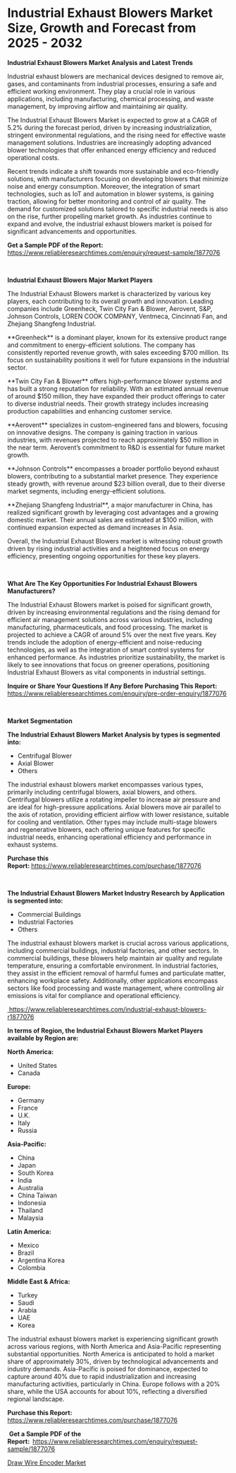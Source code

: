 <p><h1>Industrial Exhaust Blowers Market Size, Growth and Forecast from 2025 - 2032</h1></p><p><strong>Industrial Exhaust Blowers Market Analysis and Latest Trends</strong></p>
<p><p>Industrial exhaust blowers are mechanical devices designed to remove air, gases, and contaminants from industrial processes, ensuring a safe and efficient working environment. They play a crucial role in various applications, including manufacturing, chemical processing, and waste management, by improving airflow and maintaining air quality.</p><p>The Industrial Exhaust Blowers Market is expected to grow at a CAGR of 5.2% during the forecast period, driven by increasing industrialization, stringent environmental regulations, and the rising need for effective waste management solutions. Industries are increasingly adopting advanced blower technologies that offer enhanced energy efficiency and reduced operational costs. </p><p>Recent trends indicate a shift towards more sustainable and eco-friendly solutions, with manufacturers focusing on developing blowers that minimize noise and energy consumption. Moreover, the integration of smart technologies, such as IoT and automation in blower systems, is gaining traction, allowing for better monitoring and control of air quality. The demand for customized solutions tailored to specific industrial needs is also on the rise, further propelling market growth. As industries continue to expand and evolve, the industrial exhaust blowers market is poised for significant advancements and opportunities.</p></p>
<p><strong>Get a Sample PDF of the Report:&nbsp;</strong> <a href="https://www.reliableresearchtimes.com/enquiry/request-sample/1877076?utm_campaign=2193&utm_medium=2&utm_source=Github&utm_content=ia&utm_term=08042025&utm_id=industrial-exhaust-blowers">https://www.reliableresearchtimes.com/enquiry/request-sample/1877076</a></p>
<p>&nbsp;</p>
<p><strong>Industrial Exhaust Blowers Major Market Players</strong></p>
<p><p>The Industrial Exhaust Blowers market is characterized by various key players, each contributing to its overall growth and innovation. Leading companies include Greenheck, Twin City Fan & Blower, Aerovent, S&P, Johnson Controls, LOREN COOK COMPANY, Ventmeca, Cincinnati Fan, and Zhejiang Shangfeng Industrial.</p><p>**Greenheck** is a dominant player, known for its extensive product range and commitment to energy-efficient solutions. The company has consistently reported revenue growth, with sales exceeding $700 million. Its focus on sustainability positions it well for future expansions in the industrial sector.</p><p>**Twin City Fan & Blower** offers high-performance blower systems and has built a strong reputation for reliability. With an estimated annual revenue of around $150 million, they have expanded their product offerings to cater to diverse industrial needs. Their growth strategy includes increasing production capabilities and enhancing customer service.</p><p>**Aerovent** specializes in custom-engineered fans and blowers, focusing on innovative designs. The company is gaining traction in various industries, with revenues projected to reach approximately $50 million in the near term. Aerovent’s commitment to R&D is essential for future market growth.</p><p>**Johnson Controls** encompasses a broader portfolio beyond exhaust blowers, contributing to a substantial market presence. They experience steady growth, with revenue around $23 billion overall, due to their diverse market segments, including energy-efficient solutions.</p><p>**Zhejiang Shangfeng Industrial**, a major manufacturer in China, has realized significant growth by leveraging cost advantages and a growing domestic market. Their annual sales are estimated at $100 million, with continued expansion expected as demand increases in Asia.</p><p>Overall, the Industrial Exhaust Blowers market is witnessing robust growth driven by rising industrial activities and a heightened focus on energy efficiency, presenting ongoing opportunities for these key players.</p></p>
<p>&nbsp;</p>
<p><strong>What Are The Key Opportunities For Industrial Exhaust Blowers Manufacturers?</strong></p>
<p><p>The Industrial Exhaust Blowers market is poised for significant growth, driven by increasing environmental regulations and the rising demand for efficient air management solutions across various industries, including manufacturing, pharmaceuticals, and food processing. The market is projected to achieve a CAGR of around 5% over the next five years. Key trends include the adoption of energy-efficient and noise-reducing technologies, as well as the integration of smart control systems for enhanced performance. As industries prioritize sustainability, the market is likely to see innovations that focus on greener operations, positioning Industrial Exhaust Blowers as vital components in industrial settings.</p></p>
<p><strong>Inquire or Share Your Questions If Any Before Purchasing This Report:</strong> <a href="https://www.reliableresearchtimes.com/enquiry/pre-order-enquiry/1877076?utm_campaign=2193&utm_medium=2&utm_source=Github&utm_content=ia&utm_term=08042025&utm_id=industrial-exhaust-blowers">https://www.reliableresearchtimes.com/enquiry/pre-order-enquiry/1877076</a></p>
<p>&nbsp;</p>
<p><strong>Market Segmentation</strong></p>
<p><strong>The Industrial Exhaust Blowers Market Analysis by types is segmented into:</strong></p>
<p><ul><li>Centrifugal Blower</li><li>Axial Blower</li><li>Others</li></ul></p>
<p><p>The industrial exhaust blowers market encompasses various types, primarily including centrifugal blowers, axial blowers, and others. Centrifugal blowers utilize a rotating impeller to increase air pressure and are ideal for high-pressure applications. Axial blowers move air parallel to the axis of rotation, providing efficient airflow with lower resistance, suitable for cooling and ventilation. Other types may include multi-stage blowers and regenerative blowers, each offering unique features for specific industrial needs, enhancing operational efficiency and performance in exhaust systems.</p></p>
<p><strong>Purchase this Report:&nbsp;</strong><a href="https://www.reliableresearchtimes.com/purchase/1877076?utm_campaign=2193&utm_medium=2&utm_source=Github&utm_content=ia&utm_term=08042025&utm_id=industrial-exhaust-blowers">https://www.reliableresearchtimes.com/purchase/1877076</a></p>
<p>&nbsp;</p>
<p><strong>The Industrial Exhaust Blowers Market Industry Research by Application is segmented into:</strong></p>
<p><ul><li>Commercial Buildings</li><li>Industrial Factories</li><li>Others</li></ul></p>
<p><p>The industrial exhaust blowers market is crucial across various applications, including commercial buildings, industrial factories, and other sectors. In commercial buildings, these blowers help maintain air quality and regulate temperature, ensuring a comfortable environment. In industrial factories, they assist in the efficient removal of harmful fumes and particulate matter, enhancing workplace safety. Additionally, other applications encompass sectors like food processing and waste management, where controlling air emissions is vital for compliance and operational efficiency.</p></p>
<p><a href="https://www.reliableresearchtimes.com/industrial-exhaust-blowers-r1877076?utm_campaign=2193&utm_medium=2&utm_source=Github&utm_content=ia&utm_term=08042025&utm_id=industrial-exhaust-blowers">&nbsp;https://www.reliableresearchtimes.com/industrial-exhaust-blowers-r1877076</a></p>
<p><strong>In terms of Region, the Industrial Exhaust Blowers Market Players available by Region are:</strong></p>
<p>
    <p> <strong> North America: </strong>
        <ul>
            <li>United States</li>
            <li>Canada</li>
        </ul>
        </p> 
    <p> <strong> Europe: </strong>
        <ul>
            <li>Germany</li>
            <li>France</li>
            <li>U.K.</li>
            <li>Italy</li>
            <li>Russia</li>
        </ul>
        </p> 
    <p> <strong> Asia-Pacific: </strong>
        <ul>
            <li>China</li>
            <li>Japan</li>
            <li>South Korea</li>
            <li>India</li>
            <li>Australia</li>
            <li>China Taiwan</li>
            <li>Indonesia</li>
            <li>Thailand</li>
            <li>Malaysia</li>
        </ul>
        </p> 
    <p> <strong> Latin America: </strong>
        <ul>
            <li>Mexico</li>
            <li>Brazil</li>
            <li>Argentina Korea</li>
            <li>Colombia</li>
        </ul>
        </p> 
    <p> <strong> Middle East & Africa: </strong>
        <ul>
            <li>Turkey</li>
            <li>Saudi</li>
            <li>Arabia</li>
            <li>UAE</li>
            <li>Korea</li>
        </ul>
    </p>
    </p>
<p><p>The industrial exhaust blowers market is experiencing significant growth across various regions, with North America and Asia-Pacific representing substantial opportunities. North America is anticipated to hold a market share of approximately 30%, driven by technological advancements and industry demands. Asia-Pacific is poised for dominance, expected to capture around 40% due to rapid industrialization and increasing manufacturing activities, particularly in China. Europe follows with a 20% share, while the USA accounts for about 10%, reflecting a diversified regional landscape.</p></p>
<p><strong>Purchase this Report: </strong><a href="https://www.reliableresearchtimes.com/purchase/1877076?utm_campaign=2193&utm_medium=2&utm_source=Github&utm_content=ia&utm_term=08042025&utm_id=industrial-exhaust-blowers">https://www.reliableresearchtimes.com/purchase/1877076</a></p>
<p>&nbsp;<strong>Get a Sample PDF of the Report:&nbsp;&nbsp;</strong><a href="https://www.reliableresearchtimes.com/enquiry/request-sample/1877076?utm_campaign=2193&utm_medium=2&utm_source=Github&utm_content=ia&utm_term=08042025&utm_id=industrial-exhaust-blowers">https://www.reliableresearchtimes.com/enquiry/request-sample/1877076</a></p>
<p><strong></strong></p>
<p><p><a href="https://github.com/ygfu6u/Market-Research-Report-List-2/blob/main/draw-wire-encoder-market.md?utm_campaign=2193&utm_medium=2&utm_source=Github&utm_content=ia&utm_term=08042025&utm_id=industrial-exhaust-blowers">Draw Wire Encoder Market</a></p></p>